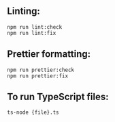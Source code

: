 ## Linting:
```
npm run lint:check
npm run lint:fix
```

## Prettier formatting:
```
npm run prettier:check
npm run prettier:fix
```

## To run TypeScript files:
```
ts-node {file}.ts
```